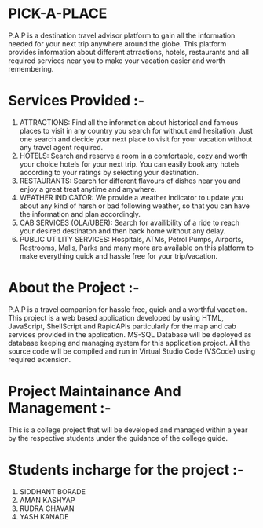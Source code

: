 # PICK-A-PLACE

P.A.P is a destination travel advisor platform to gain all the information needed for your next trip anywhere around the globe. This platform provides information about different atrractions, hotels, restaurants and all required services near you to make your vacation easier and worth remembering.

# Services Provided :-
  
  1. ATTRACTIONS: Find all the information about historical and famous places to visit in any country you search for without and hesitation. Just one search and decide                               your next place to visit for your vacation without any travel agent required.
  2. HOTELS: Search and reserve a room in a comfortable, cozy and worth your choice hotels for your next trip. You can easily book any hotels according to your ratings by                      selecting your destination.
  3. RESTAURANTS: Search for different flavours of dishes near you and enjoy a great treat anytime and anywhere.
  4. WEATHER INDICATOR: We provide a weather indicator to update you about any kind of harsh or bad following weather, so that you can have the information and plan accordingly. 
  5. CAB SERVICES (OLA/UBER): Search for availibility of a ride to reach your desired destinaton and then back home without any delay.
  6. PUBLIC UTILITY SERVICES: Hospitals, ATMs, Petrol Pumps, Airports, Restrooms, Malls, Parks and many more are available on this platform to make everything quick and hassle                                   free for your trip/vacation.

# About the Project :-
 
 P.A.P is a travel companion for hassle free, quick and a worthful vacation. This project is a web based application developed by using HTML, JavaScript, ShellScript and RapidAPIs  particularly for the map and cab services provided in the application. MS-SQL Database will be deployed as database keeping and managing system for this application project. All the source code will be compiled and run in Virtual Studio Code (VSCode) using required extension.
 
 # Project Maintainance And Management :-
  
  This is a college project that will be developed and managed within a year by the respective students under the guidance of the college guide.
  
  # Students incharge for the project :-
 1. SIDDHANT BORADE
 2. AMAN KASHYAP
 3. RUDRA CHAVAN
 4. YASH KANADE
